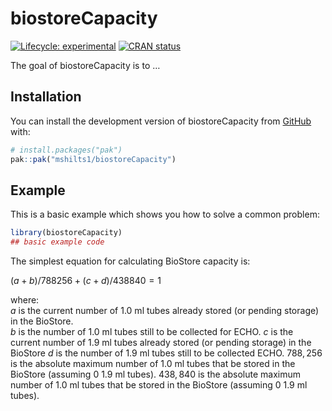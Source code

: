 
<!-- README.md is generated from README.Rmd. Please edit that file -->

# biostoreCapacity

<!-- badges: start -->

[![Lifecycle:
experimental](https://img.shields.io/badge/lifecycle-experimental-orange.svg)](https://lifecycle.r-lib.org/articles/stages.html#experimental)
[![CRAN
status](https://www.r-pkg.org/badges/version/biostoreCapacity)](https://CRAN.R-project.org/package=biostoreCapacity)
<!-- badges: end -->

The goal of biostoreCapacity is to …

## Installation

You can install the development version of biostoreCapacity from
[GitHub](https://github.com/) with:

``` r
# install.packages("pak")
pak::pak("mshilts1/biostoreCapacity")
```

## Example

This is a basic example which shows you how to solve a common problem:

``` r
library(biostoreCapacity)
## basic example code
```

The simplest equation for calculating BioStore capacity is:

$(a + b)/788256 + (c + d)/438840 = 1$

where:  
$a$ is the current number of 1.0 ml tubes already stored (or pending
storage) in the BioStore.  
$b$ is the number of 1.0 ml tubes still to be collected for ECHO. $c$ is
the current number of 1.9 ml tubes already stored (or pending storage)
in the BioStore $d$ is the number of 1.9 ml tubes still to be collected
ECHO. $788,256$ is the absolute maximum number of 1.0 ml tubes that be
stored in the BioStore (assuming 0 1.9 ml tubes). $438,840$ is the
absolute maximum number of 1.0 ml tubes that be stored in the BioStore
(assuming 0 1.9 ml tubes).
